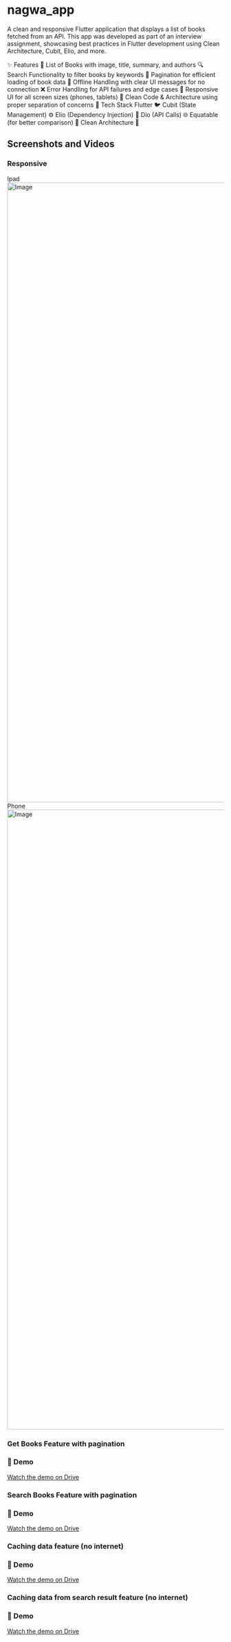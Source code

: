 # nagwa_app


A clean and responsive Flutter application that displays a list of books fetched from an API. This app was developed as part of an interview assignment, showcasing best practices in Flutter development using Clean Architecture, Cubit, Elio, and more.

✨ Features
📖 List of Books with image, title, summary, and authors
🔍 Search Functionality to filter books by keywords
🔄 Pagination for efficient loading of book data
📶 Offline Handling with clear UI messages for no connection
❌ Error Handling for API failures and edge cases
📱 Responsive UI for all screen sizes (phones, tablets)
🧼 Clean Code & Architecture using proper separation of concerns
🧠 Tech Stack
Flutter 🐦
Cubit (State Management) ⚙️
Elio (Dependency Injection) 💉
Dio (API Calls) 🌐
Equatable (for better comparison) 🧮
Clean Architecture 🧱

## Screenshots and Videos

### Responsive


Ipad
<img width="1440" alt="Image" src="https://github.com/user-attachments/assets/43cf61f2-e070-4ca4-9f6b-90a285aa0210" />
Phone 
<img width="1440" alt="Image" src="https://github.com/user-attachments/assets/ed2be1ab-b4db-4206-8770-a13ac6b59428" />

### Get Books Feature with pagination
### 🎥  Demo

[Watch the demo on Drive](https://drive.google.com/file/d/1-6SqGiIgg26_-APpBQ022s-rcI6C1lj5/view?usp=sharing)

### Search Books Feature with pagination
### 🎥  Demo

[Watch the demo on Drive](https://drive.google.com/file/d/1Uqsn5G34u0epnSeeOuFptYZZtjrhWrtz/view?usp=sharing)


### Caching data feature (no internet)
### 🎥  Demo

[Watch the demo on Drive](https://drive.google.com/file/d/1Wf20GLaCsYRgI8oBCflCctsnTbg6KLBA/view?usp=sharing)


### Caching data from search result feature (no internet)
### 🎥  Demo

[Watch the demo on Drive](https://drive.google.com/file/d/1TCVBHUtbwczmRMwdYAJkEbGqPon9XOHl/view?usp=sharing)




